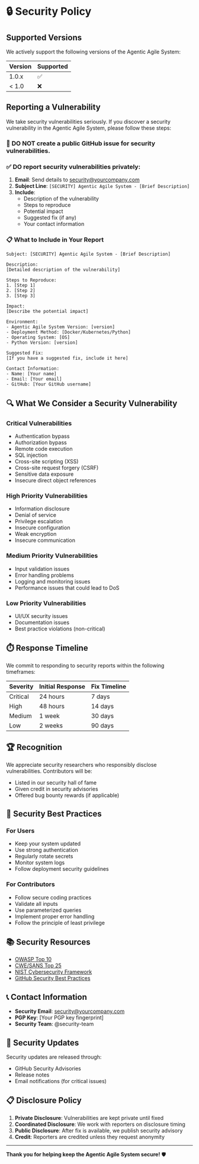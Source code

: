 # 🔒 Security Policy

## Supported Versions

We actively support the following versions of the Agentic Agile System:

| Version | Supported          |
| ------- | ------------------ |
| 1.0.x   | :white_check_mark: |
| < 1.0   | :x:                |

## Reporting a Vulnerability

We take security vulnerabilities seriously. If you discover a security vulnerability in the Agentic Agile System, please follow these steps:

### 🚨 **DO NOT** create a public GitHub issue for security vulnerabilities.

### ✅ **DO** report security vulnerabilities privately:

1. **Email**: Send details to security@yourcompany.com
2. **Subject Line**: `[SECURITY] Agentic Agile System - [Brief Description]`
3. **Include**:
   - Description of the vulnerability
   - Steps to reproduce
   - Potential impact
   - Suggested fix (if any)
   - Your contact information

### 📋 **What to Include in Your Report**

```
Subject: [SECURITY] Agentic Agile System - [Brief Description]

Description:
[Detailed description of the vulnerability]

Steps to Reproduce:
1. [Step 1]
2. [Step 2]
3. [Step 3]

Impact:
[Describe the potential impact]

Environment:
- Agentic Agile System Version: [version]
- Deployment Method: [Docker/Kubernetes/Python]
- Operating System: [OS]
- Python Version: [version]

Suggested Fix:
[If you have a suggested fix, include it here]

Contact Information:
- Name: [Your name]
- Email: [Your email]
- GitHub: [Your GitHub username]
```

## 🔍 **What We Consider a Security Vulnerability**

### **Critical Vulnerabilities**
- Authentication bypass
- Authorization bypass
- Remote code execution
- SQL injection
- Cross-site scripting (XSS)
- Cross-site request forgery (CSRF)
- Sensitive data exposure
- Insecure direct object references

### **High Priority Vulnerabilities**
- Information disclosure
- Denial of service
- Privilege escalation
- Insecure configuration
- Weak encryption
- Insecure communication

### **Medium Priority Vulnerabilities**
- Input validation issues
- Error handling problems
- Logging and monitoring issues
- Performance issues that could lead to DoS

### **Low Priority Vulnerabilities**
- UI/UX security issues
- Documentation issues
- Best practice violations (non-critical)

## ⏱️ **Response Timeline**

We commit to responding to security reports within the following timeframes:

| Severity | Initial Response | Fix Timeline |
|----------|------------------|--------------|
| Critical | 24 hours | 7 days |
| High | 48 hours | 14 days |
| Medium | 1 week | 30 days |
| Low | 2 weeks | 90 days |

## 🏆 **Recognition**

We appreciate security researchers who responsibly disclose vulnerabilities. Contributors will be:

- Listed in our security hall of fame
- Given credit in security advisories
- Offered bug bounty rewards (if applicable)

## 🔧 **Security Best Practices**

### **For Users**
- Keep your system updated
- Use strong authentication
- Regularly rotate secrets
- Monitor system logs
- Follow deployment security guidelines

### **For Contributors**
- Follow secure coding practices
- Validate all inputs
- Use parameterized queries
- Implement proper error handling
- Follow the principle of least privilege

## 📚 **Security Resources**

- [OWASP Top 10](https://owasp.org/www-project-top-ten/)
- [CWE/SANS Top 25](https://cwe.mitre.org/top25/)
- [NIST Cybersecurity Framework](https://www.nist.gov/cyberframework)
- [GitHub Security Best Practices](https://docs.github.com/en/github/managing-security-vulnerabilities)

## 📞 **Contact Information**

- **Security Email**: security@yourcompany.com
- **PGP Key**: [Your PGP key fingerprint]
- **Security Team**: @security-team

## 🔄 **Security Updates**

Security updates are released through:
- GitHub Security Advisories
- Release notes
- Email notifications (for critical issues)

## 📋 **Disclosure Policy**

1. **Private Disclosure**: Vulnerabilities are kept private until fixed
2. **Coordinated Disclosure**: We work with reporters on disclosure timing
3. **Public Disclosure**: After fix is available, we publish security advisory
4. **Credit**: Reporters are credited unless they request anonymity

---

**Thank you for helping keep the Agentic Agile System secure!** 🛡️ 